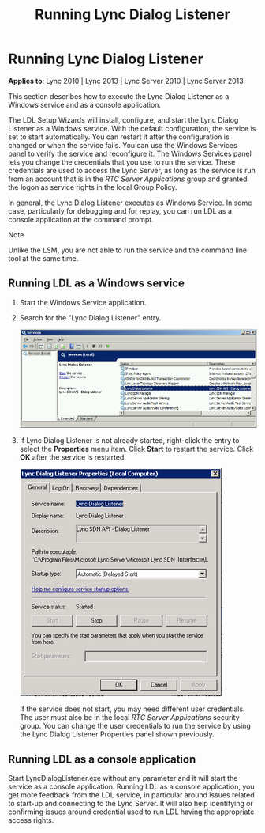 ﻿---
title: Running Lync Dialog Listener
TOCTitle: Running Lync Dialog Listener
ms:assetid: f405de17-b1be-419e-a301-4055a4dfdaad
ms:mtpsurl: https://msdn.microsoft.com/en-us/library/Dn785217(v=office.15)
ms:contentKeyID: 62952702
ms.date: 02/16/2015
mtps_version: v=office.15
---

# Running Lync Dialog Listener


**Applies to**: Lync 2010 | Lync 2013 | Lync Server 2010 | Lync Server 2013

This section describes how to execute the Lync Dialog Listener as a Windows service and as a console application.

The LDL Setup Wizards will install, configure, and start the Lync Dialog Listener as a Windows service. With the default configuration, the service is set to start automatically. You can restart it after the configuration is changed or when the service fails. You can use the Windows Services panel to verify the service and reconfigure it. The Windows Services panel lets you change the credentials that you use to run the service. These credentials are used to access the Lync Server, as long as the service is run from an account that is in the *RTC Server Applications* group and granted the logon as service rights in the local Group Policy.

In general, the Lync Dialog Listener executes as Windows Service. In some case, particularly for debugging and for replay, you can run LDL as a console application at the command prompt.


> [!NOTE]
> <P>Unlike the LSM, you are not able to run the service and the command line tool at the same time.</P>



## Running LDL as a Windows service

1.  Start the Windows Service application.

2.  Search for the "Lync Dialog Listener" entry.  
      
    ![Search dialog box for the Lync Dialog Listener entry](images/Dn785217.lync_sdn_api_search_ldl(Office.15).png "Search dialog box for the Lync Dialog Listener entry")  

3.  If Lync Dialog Listener is not already started, right-click the entry to select the **Properties** menu item. Click **Start** to restart the service. Click **OK** after the service is restarted.  
      
    ![Lync Dialog Listener Properties sheet](images/Dn785217.lync_sdn_api_ldl_properties(Office.15).png "Lync Dialog Listener Properties sheet")  
    
    If the service does not start, you may need different user credentials. The user must also be in the local *RTC Server Applications* security group. You can change the user credentials to run the service by using the Lync Dialog Listener Properties panel shown previously.

## Running LDL as a console application

Start LyncDialogListener.exe without any parameter and it will start the service as a console application. Running LDL as a console application, you get more feedback from the LDL service, in particular around issues related to start-up and connecting to the Lync Server. It will also help identifying or confirming issues around credential used to run LDL having the appropriate access rights.

